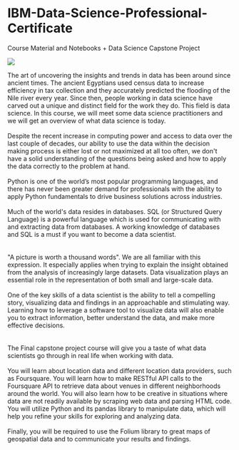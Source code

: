 # IBM-Data-Science-Professional-Certificate
Course Material and Notebooks + Data Science Capstone Project

<img src='https://imgur.com/WiTAiMO.png'>

The art of uncovering the insights and trends in data has been around since ancient times. The ancient Egyptians used census data to increase efficiency in tax collection and they accurately predicted the flooding of the Nile river every year. Since then, people working in data science have carved out a unique and distinct field for the work they do. This field is data science. In this course, we will meet some data science practitioners and we will get an overview of what data science is today.
<br><br>
Despite the recent increase in computing power and access to data over the last couple of decades, our ability to use the data within the decision making process is either lost or not maximized at all too often, we don't have a solid understanding of the questions being asked and how to apply the data correctly to the problem at hand.
<br><br>
Python is one of the world’s most popular programming languages, and there has never been greater demand for professionals with the ability to apply Python fundamentals to drive business solutions across industries. 
<br><br>
Much of the world's data resides in databases. SQL (or Structured Query Language) is a powerful language which is used for communicating with and extracting data from databases. A working knowledge of databases and SQL is a must if you want to become a data scientist.
<br><br><br>
"A picture is worth a thousand words". We are all familiar with this expression. It especially applies when trying to explain the insight obtained from the analysis of increasingly large datasets. Data visualization plays an essential role in the representation of both small and large-scale data.
<br><br>
One of the key skills of a data scientist is the ability to tell a compelling story, visualizing data and findings in an approachable and stimulating way. Learning how to leverage a software tool to visualize data will also enable you to extract information, better understand the data, and make more effective decisions.
<br><br><br>
The Final capstone project course will give you a taste of what data scientists go through in real life when working with data. 
<br><br>
You will learn about location data and different location data providers, such as Foursquare. You will learn how to make RESTful API calls to the Foursquare API to retrieve data about venues in different neighborhoods around the world. You will also learn how to be creative in situations where data are not readily available by scraping web data and parsing HTML code. You will utilize Python and its pandas library to manipulate data, which will help you refine your skills for exploring and analyzing data. 
<br><br>
Finally, you will be required to use the Folium library to great maps of geospatial data and to communicate your results and findings.

